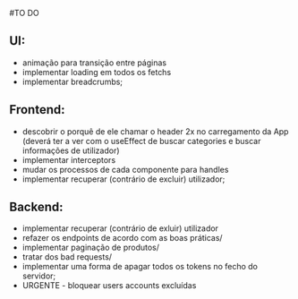 #TO DO
## UI:
- animação para transição entre páginas
- implementar loading em todos os fetchs
- implementar breadcrumbs;

## Frontend:
- descobrir o porquê de ele chamar o header 2x no carregamento da App (deverá ter a ver com o useEffect de buscar categories e buscar informações de utilizador)
- implementar interceptors
- mudar os processos de cada componente para handles
- implementar recuperar (contrário de excluir) utilizador;

## Backend:
- implementar recuperar (contrário de exluir) utilizador
- refazer os endpoints de acordo com as boas práticas/
- implementar paginação de produtos/
- tratar dos bad requests/
- implementar uma forma de apagar todos os tokens no fecho do servidor;
- URGENTE - bloquear users accounts excluídas